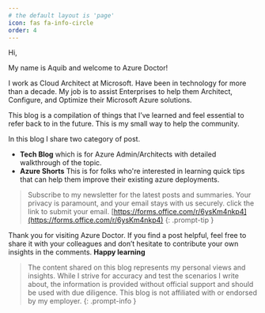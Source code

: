 ```yaml
---
# the default layout is 'page'
icon: fas fa-info-circle
order: 4
---
```


Hi,

My name is Aquib and welcome to Azure Doctor!

I work as Cloud Architect at Microsoft. Have been in technology for more than a decade.
My job is to assist Enterprises to help them Architect, Configure, and Optimize their Microsoft Azure solutions.

This blog is a compilation of things that I’ve learned and feel essential to refer back to in the future.
This is my small way to help the community.

In this blog I share two category of post. 
* **Tech Blog** which is for Azure Admin/Architects with detailed walkthrough of the topic. 
* **Azure Shorts** This is for folks who're interested in learning quick tips that can help them improve their existing azure deployments.


>Subscribe to my newsletter for the latest posts and summaries. Your privacy is paramount, and your email stays with us securely.
click the link to submit your email.
[https://forms.office.com/r/6ysKm4nkp4](https://forms.office.com/r/6ysKm4nkp4)
{: .prompt-tip }


Thank you for visiting Azure Doctor. If you find a post helpful, feel free to share it with your colleagues and don’t hesitate to contribute your own insights in the comments. **Happy learning**

> The content shared on this blog represents my personal views and insights. While I strive for accuracy and test the scenarios I write about, the information is provided without official support and should be used with due diligence. This blog is not affiliated with or endorsed by my employer.
{: .prompt-info }